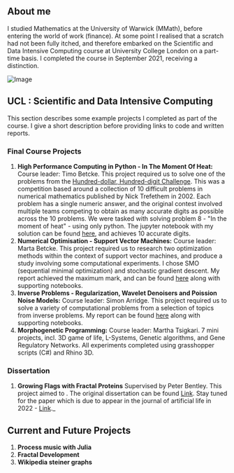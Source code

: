 ## About me

I studied Mathematics at the University of Warwick (MMath), before entering the world of work (finance). At some point I realised that a scratch had not been fully itched, and therefore embarked on the Scientific and Data Intensive Computing course at University College London on a part-time basis. I completed the course in September 2021, receiving a distinction. 

![Image](src)

##  UCL : Scientific and Data Intensive Computing

This section describes some example projects I completed as part of the course. I give a short description before providing links to code and written reports. 

###  Final Course Projects

1. __High Performance Computing in Python - In The Moment Of Heat:__
Course leader: Timo Betcke. This project required us to solve one of the problems from the [Hundred-dollar, Hundred-digit Challenge](https://en.wikipedia.org/wiki/Hundred-dollar,_Hundred-digit_Challenge_problems). This was a competition based around a collection of 10 difficult problems in numerical mathematics published by Nick Trefethem in 2002. Each problem has a single numeric answer, and the original contest involved multiple teams competing to obtain as many accurate digits as possible across the 10 problems. We were tasked with solving problem 8 - "In the moment of heat" - using only python. The jupyter notebook with my solution can be found [here](), and achieves 10 accurate digits.
2. __Numerical Optimisation - Support Vector Machines:__
Course leader: Marta Betcke. This project required us to research two optimization methods within the context of support vector machines, and produce a study involving some computational experiments. I chose SMO (sequential minimal optimization) and stochastic gradient descent. My report achieved the maximum mark, and can be found [here]() along with supporting notebooks. 
3. __Inverse Problems - Regularization, Wavelet Denoisers and Poission Noise Models:__
Course leader: Simon Arridge. This project required us to solve a variety of computational problems from a selection of topics from inverse problems. My report can be found [here]() along with supporting notebooks.
4. __Morphogenetic Programming:__
Course leader: Martha Tsigkari. 7 mini projects, incl. 3D game of life, L-Systems, Genetic algorithms, and Gene Regulatory Networks. All experiments completed using grasshopper scripts (C#) and Rhino 3D. 

### Dissertation

1. __Growing Flags with Fractal Proteins__
Supervised by Peter Bentley. This project aimed to . The original dissertation can be found [Link](url). Stay tuned for the paper which is due to appear in the journal of artificial life in 2022 - [Link](url)._  

## Current and Future Projects

1. __Process music with Julia__
2. __Fractal Development__ 
3. __Wikipedia steiner graphs__
